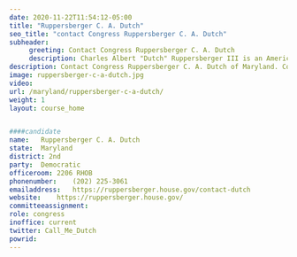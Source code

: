 ```yaml
---
date: 2020-11-22T11:54:12-05:00
title: "Ruppersberger C. A. Dutch"
seo_title: "contact Congress Ruppersberger C. A. Dutch"
subheader:
     greeting: Contact Congress Ruppersberger C. A. Dutch 
     description: Charles Albert "Dutch" Ruppersberger III is an American politician serving as the U.S. Representative for Maryland's 2nd congressional district since 2003.
description: Contact Congress Ruppersberger C. A. Dutch of Maryland. Contact information for Ruppersberger C. A. Dutch includes email address, phone number, and mailing address.
image: ruppersberger-c-a-dutch.jpg
video: 
url: /maryland/ruppersberger-c-a-dutch/
weight: 1
layout: course_home


####candidate
name:	Ruppersberger C. A. Dutch
state:	Maryland
district: 2nd
party:	Democratic
officeroom:	2206 RHOB
phonenumber:	(202) 225-3061
emailaddress:	https://ruppersberger.house.gov/contact-dutch
website:	https://ruppersberger.house.gov/
committeeassignment: 
role: congress
inoffice: current
twitter: Call_Me_Dutch
powrid: 
---
```



